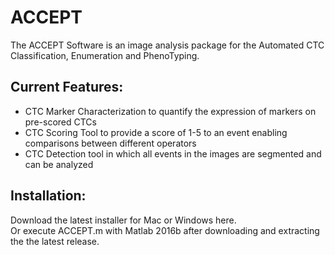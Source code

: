 # ACCEPT

The ACCEPT Software is an image analysis package for the Automated CTC Classification, Enumeration and PhenoTyping. 

## Current Features:
 * CTC Marker Characterization to quantify the expression of markers on pre-scored CTCs 
 * CTC Scoring Tool to provide a score of 1-5 to an event enabling comparisons between different operators
 * CTC Detection tool in which all events in the images are segmented and can be analyzed
 
 ## Installation:
 Download the latest installer for Mac or Windows here.  
 Or execute ACCEPT.m with Matlab 2016b after downloading and extracting the the latest release.  

